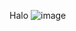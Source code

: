 Halo
![image](https://github.com/Auraja/test-md/assets/116571074/488fed47-a06b-4e68-9960-3334c9708e90)


